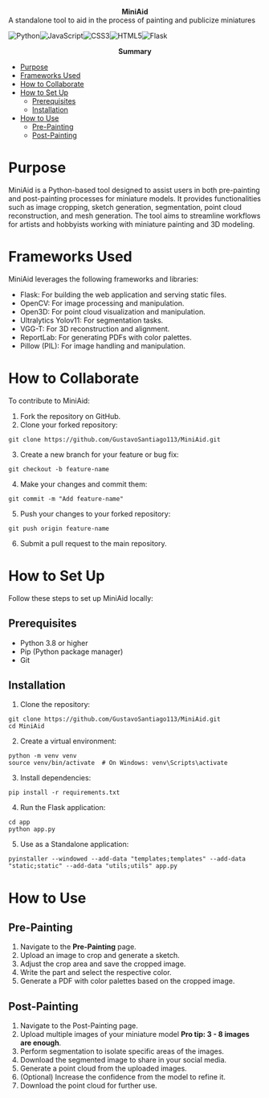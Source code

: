 **<center>MiniAid</center>**
A standalone tool to aid in the process of painting and publicize miniatures

![Python](https://img.shields.io/badge/python-3670A0?style=for-the-badge&logo=python&logoColor=ffdd54)![JavaScript](https://img.shields.io/badge/javascript-%23323330.svg?style=for-the-badge&logo=javascript&logoColor=%23F7DF1E)![CSS3](https://img.shields.io/badge/css3-%231572B6.svg?style=for-the-badge&logo=css3&logoColor=white)![HTML5](https://img.shields.io/badge/html5-%23E34F26.svg?style=for-the-badge&logo=html5&logoColor=white)![Flask](https://img.shields.io/badge/flask-%23000.svg?style=for-the-badge&logo=flask&logoColor=white)

**<center>Summary</center>**
- [Purpose](#purpose)
- [Frameworks Used](#frameworks-used)
- [How to Collaborate](#how-to-collaborate)
- [How to Set Up](#how-to-set-up)
  - [Prerequisites](#prerequisites)
  - [Installation](#installation)
- [How to Use](#how-to-use)
  - [Pre-Painting](#pre-painting)
  - [Post-Painting](#post-painting)

# Purpose
MiniAid is a Python-based tool designed to assist users in both pre-painting and post-painting processes for miniature models. It provides functionalities such as image cropping, sketch generation, segmentation, point cloud reconstruction, and mesh generation. The tool aims to streamline workflows for artists and hobbyists working with miniature painting and 3D modeling.

# Frameworks Used
MiniAid leverages the following frameworks and libraries:

* Flask: For building the web application and serving static files.
* OpenCV: For image processing and manipulation.
* Open3D: For point cloud visualization and manipulation.
* Ultralytics Yolov11: For segmentation tasks.
* VGG-T: For 3D reconstruction and alignment.
* ReportLab: For generating PDFs with color palettes.
* Pillow (PIL): For image handling and manipulation.

# How to Collaborate

To contribute to MiniAid:

1. Fork the repository on GitHub.
2. Clone your forked repository:

```
git clone https://github.com/GustavoSantiago113/MiniAid.git
```

3. Create a new branch for your feature or bug fix:

```
git checkout -b feature-name
```

4. Make your changes and commit them:

```
git commit -m "Add feature-name"
```

5. Push your changes to your forked repository:

```
git push origin feature-name
```

6. Submit a pull request to the main repository.

# How to Set Up

Follow these steps to set up MiniAid locally:

## Prerequisites

* Python 3.8 or higher
* Pip (Python package manager)
* Git

## Installation

1. Clone the repository:

```
git clone https://github.com/GustavoSantiago113/MiniAid.git
cd MiniAid
```

2. Create a virtual environment:

```
python -m venv venv
source venv/bin/activate  # On Windows: venv\Scripts\activate
```

3. Install dependencies:

```
pip install -r requirements.txt
```

4. Run the Flask application:

```
cd app
python app.py
```

5. Use as a Standalone application:

```
pyinstaller --windowed --add-data "templates;templates" --add-data "static;static" --add-data "utils;utils" app.py
```

# How to Use

## Pre-Painting
1. Navigate to the **Pre-Painting** page.
2. Upload an image to crop and generate a sketch.
3. Adjust the crop area and save the cropped image.
4. Write the part and select the respective color.
5. Generate a PDF with color palettes based on the cropped image.

## Post-Painting
1. Navigate to the Post-Painting page.
2. Upload multiple images of your miniature model **Pro tip: 3 - 8 images are enough**.
3. Perform segmentation to isolate specific areas of the images.
4. Download the segmented image to share in your social media.
5. Generate a point cloud from the uploaded images.
6. (Optional) Increase the confidence from the model to refine it.
7. Download the point cloud for further use.
